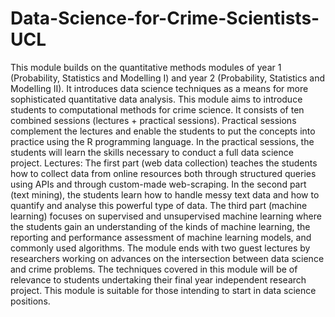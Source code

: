 # Data-Science-for-Crime-Scientists-UCL

This module builds on the quantitative methods modules of year 1 (Probability, Statistics and Modelling I) and year 2 (Probability, Statistics and Modelling II). It introduces data science techniques as a means for more sophisticated quantitative data analysis. 
This module aims to introduce students to computational methods for crime science. It consists of ten combined sessions (lectures + practical sessions). Practical sessions complement the lectures and enable the students to put the concepts into practice using the R programming language. 
In the practical sessions, the students will learn the skills necessary to conduct a full data science project. Lectures: The first part (web data collection) teaches the students how to collect data from online resources both through structured queries using APIs and through custom-made web-scraping. 
In the second part (text mining), the students learn how to handle messy text data and how to quantify and analyse this powerful type of data. The third part (machine learning) focuses on supervised and unsupervised machine learning where the students gain an understanding of the kinds of machine learning, the reporting and performance assessment of machine learning models, and commonly used algorithms. 
The module ends with two guest lectures by researchers working on advances on the intersection between data science and crime problems. The techniques covered in this module will be of relevance to students undertaking their final year independent research project. This module is suitable for those intending to start in data science positions.
